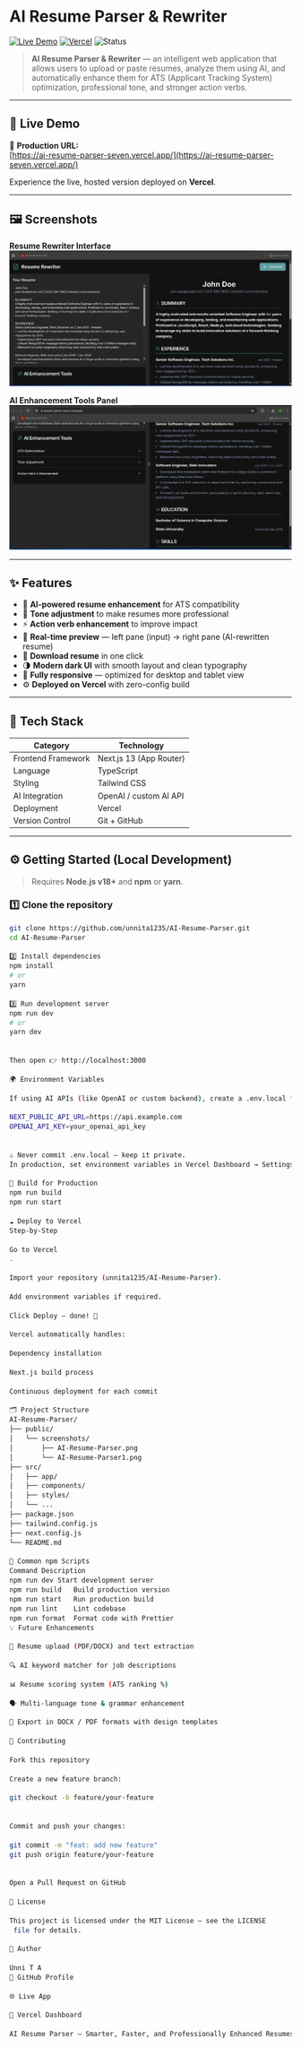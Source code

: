 # AI Resume Parser & Rewriter

[![Live Demo](https://img.shields.io/badge/demo-online-brightgreen)](https://ai-resume-parser-seven.vercel.app/)
[![Vercel](https://img.shields.io/badge/deploy-vercel-black?logo=vercel)](https://vercel.com/unni-t-as-projects/ai-resume-parser)
![Status](https://img.shields.io/badge/status-active-blue)

> **AI Resume Parser & Rewriter** — an intelligent web application that allows users to upload or paste resumes, analyze them using AI, and automatically enhance them for ATS (Applicant Tracking System) optimization, professional tone, and stronger action verbs.

---

## 🚀 Live Demo

🔗 **Production URL:**  
[https://ai-resume-parser-seven.vercel.app/](https://ai-resume-parser-seven.vercel.app/)

Experience the live, hosted version deployed on **Vercel**.

---

## 🖼️ Screenshots

**Resume Rewriter Interface**  
![Resume Rewriter Interface](public/screenshots/AI-Resume-Parser.png)

**AI Enhancement Tools Panel**  
![AI Enhancement Tools Panel](public/screenshots/AI-Resume-Parser1.png)

---

## ✨ Features

- 🧠 **AI-powered resume enhancement** for ATS compatibility  
- 🎯 **Tone adjustment** to make resumes more professional  
- ⚡ **Action verb enhancement** to improve impact  
- 📄 **Real-time preview** — left pane (input) → right pane (AI-rewritten resume)  
- 💾 **Download resume** in one click  
- 🌗 **Modern dark UI** with smooth layout and clean typography  
- 🚀 **Fully responsive** — optimized for desktop and tablet view  
- ⚙️ **Deployed on Vercel** with zero-config build

---

## 🧰 Tech Stack

| Category | Technology |
|-----------|-------------|
| Frontend Framework | Next.js 13 (App Router) |
| Language | TypeScript |
| Styling | Tailwind CSS |
| AI Integration | OpenAI / custom AI API |
| Deployment | Vercel |
| Version Control | Git + GitHub |

---

## ⚙️ Getting Started (Local Development)

> Requires **Node.js v18+** and **npm** or **yarn**.

### 1️⃣ Clone the repository
```bash
git clone https://github.com/unnita1235/AI-Resume-Parser.git
cd AI-Resume-Parser

2️⃣ Install dependencies
npm install
# or
yarn

3️⃣ Run development server
npm run dev
# or
yarn dev


Then open 👉 http://localhost:3000

🌍 Environment Variables

If using AI APIs (like OpenAI or custom backend), create a .env.local file at the root:

NEXT_PUBLIC_API_URL=https://api.example.com
OPENAI_API_KEY=your_openai_api_key


⚠️ Never commit .env.local — keep it private.
In production, set environment variables in Vercel Dashboard → Settings → Environment Variables.

🧱 Build for Production
npm run build
npm run start

☁️ Deploy to Vercel
Step-by-Step

Go to Vercel
.

Import your repository (unnita1235/AI-Resume-Parser).

Add environment variables if required.

Click Deploy — done! 🎉

Vercel automatically handles:

Dependency installation

Next.js build process

Continuous deployment for each commit

🗂️ Project Structure
AI-Resume-Parser/
├── public/
│   └── screenshots/
│       ├── AI-Resume-Parser.png
│       └── AI-Resume-Parser1.png
├── src/
│   ├── app/
│   ├── components/
│   ├── styles/
│   └── ...
├── package.json
├── tailwind.config.js
├── next.config.js
└── README.md

🧩 Common npm Scripts
Command	Description
npm run dev	Start development server
npm run build	Build production version
npm run start	Run production build
npm run lint	Lint codebase
npm run format	Format code with Prettier
💡 Future Enhancements

📂 Resume upload (PDF/DOCX) and text extraction

🔍 AI keyword matcher for job descriptions

📊 Resume scoring system (ATS ranking %)

🗣️ Multi-language tone & grammar enhancement

🧾 Export in DOCX / PDF formats with design templates

🤝 Contributing

Fork this repository

Create a new feature branch:

git checkout -b feature/your-feature


Commit and push your changes:

git commit -m "feat: add new feature"
git push origin feature/your-feature


Open a Pull Request on GitHub

🪪 License

This project is licensed under the MIT License — see the LICENSE
 file for details.

👤 Author

Unni T A
🔗 GitHub Profile

🌐 Live App

🚀 Vercel Dashboard

AI Resume Parser — Smarter, Faster, and Professionally Enhanced Resumes.
